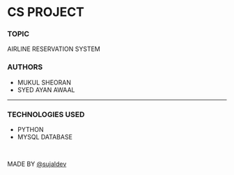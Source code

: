 # CS PROJECT

### TOPIC

AIRLINE RESERVATION SYSTEM

### AUTHORS

- MUKUL SHEORAN
- SYED AYAN AWAAL

---

### TECHNOLOGIES USED

- PYTHON
- MYSQL DATABASE

<br>

MADE BY [@sujaldev](https://github.com/sujaldev) 